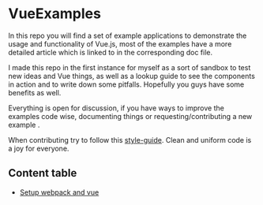 # VueExamples
In this repo you will find a set of example applications to demonstrate the usage
and functionality of Vue.js, most of the examples have a more detailed article which is linked to 
in the corresponding doc file. 

I made this repo in the first instance for myself as a sort of sandbox to test new ideas
and Vue things, as well as a lookup guide to see the components in action and 
to write down some pitfalls. Hopefully you guys have some benefits as well.

Everything is open for discussion, if you have ways to improve the examples
code wise, documenting things or requesting/contributing a new example .
 
When contributing try to follow this [style-guide](https://github.com/pablohpsilva/vuejs-component-style-guide). 
Clean and uniform code is a joy for everyone.

## Content table
 - [Setup webpack and vue](webpack-setup/webpack.md)
